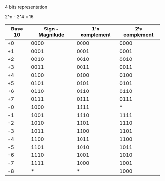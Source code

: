 4 bits representation

2^n - 2^4 = 16

| Base 10 | Sign - Magnitude | 1's complement | 2's complement |
|---------|------------------|----------------|----------------|
| +0      | 0000             | 0000           | 0000           |
| +1      | 0001             | 0001           | 0001           |
| +2      | 0010             | 0010           | 0010           | 
| +3      | 0011             | 0011           | 0011           |
| +4      | 0100             | 0100           | 0100           | 
| +5      | 0101             | 0101           | 0101           |
| +6      | 0110             | 0110           | 0110           | 
| +7      | 0111             | 0111           | 0111           | 
| -0      | 1000             | 1111           | *              |
| -1      | 1001             | 1110           | 1111           | 
| -2      | 1010             | 1101           | 1110           | 
| -3      | 1011             | 1100           | 1101           | 
| -4      | 1100             | 1011           | 1100           | 
| -5      | 1101             | 1010           | 1011           |
| -6      | 1110             | 1001           | 1010           | 
| -7      | 1111             | 1000           | 1001           |
| -8      |  *               |  *             | 1000           |
 
